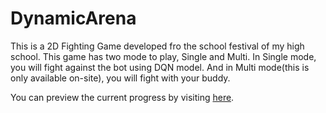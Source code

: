 # DynamicArena
This is a 2D Fighting Game developed fro the school festival of my high school.
This game has two mode to play, Single and Multi. In Single mode, you will fight against the bot using DQN model. And in Multi mode(this is only available on-site), you will fight with your buddy.

You can preview the current progress by visiting [here](https://mommawatasu.github.io/DynamicArena/).